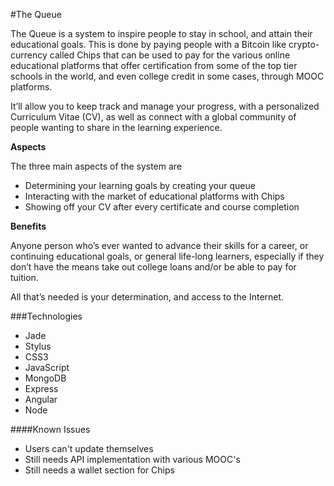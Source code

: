 #The Queue

The Queue is a system to inspire people to stay in school, and attain their educational goals. This is done by paying people with a Bitcoin like crypto-currency called Chips that can be used to pay for the various online educational platforms that offer certification from some of the top tier schools in the world, and even college credit in some cases, through MOOC platforms.

It’ll allow you to keep track and manage your progress, with a personalized Curriculum Vitae (CV), as well as connect with a global community of people wanting to share in the learning experience.

**Aspects**

The three main aspects of the system are
+ Determining your learning goals by creating your queue
+ Interacting with the market of educational platforms with Chips
+ Showing off your CV after every certificate and course completion

**Benefits**

Anyone person who’s ever wanted to advance their skills for a career, or continuing educational goals, or general life-long learners, especially if they don’t have the means take out college loans and/or be able to pay for tuition.

All that’s needed is your determination, and access to the Internet.

###Technologies
- Jade
- Stylus
- CSS3
- JavaScript
- MongoDB
- Express
- Angular
- Node

####Known Issues
- Users can't update themselves
- Still needs API implementation with various MOOC's
- Still needs a wallet section for Chips
